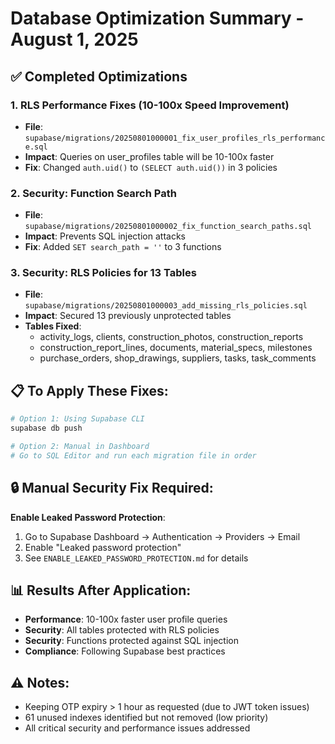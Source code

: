 # Database Optimization Summary - August 1, 2025

## ✅ Completed Optimizations

### 1. **RLS Performance Fixes** (10-100x Speed Improvement)
- **File**: `supabase/migrations/20250801000001_fix_user_profiles_rls_performance.sql`
- **Impact**: Queries on user_profiles table will be 10-100x faster
- **Fix**: Changed `auth.uid()` to `(SELECT auth.uid())` in 3 policies

### 2. **Security: Function Search Path**
- **File**: `supabase/migrations/20250801000002_fix_function_search_paths.sql`
- **Impact**: Prevents SQL injection attacks
- **Fix**: Added `SET search_path = ''` to 3 functions

### 3. **Security: RLS Policies for 13 Tables**
- **File**: `supabase/migrations/20250801000003_add_missing_rls_policies.sql`
- **Impact**: Secured 13 previously unprotected tables
- **Tables Fixed**:
  - activity_logs, clients, construction_photos, construction_reports
  - construction_report_lines, documents, material_specs, milestones
  - purchase_orders, shop_drawings, suppliers, tasks, task_comments

## 📋 To Apply These Fixes:

```bash
# Option 1: Using Supabase CLI
supabase db push

# Option 2: Manual in Dashboard
# Go to SQL Editor and run each migration file in order
```

## 🔒 Manual Security Fix Required:

**Enable Leaked Password Protection**:
1. Go to Supabase Dashboard → Authentication → Providers → Email
2. Enable "Leaked password protection"
3. See `ENABLE_LEAKED_PASSWORD_PROTECTION.md` for details

## 📊 Results After Application:

- **Performance**: 10-100x faster user profile queries
- **Security**: All tables protected with RLS policies
- **Security**: Functions protected against SQL injection
- **Compliance**: Following Supabase best practices

## ⚠️ Notes:
- Keeping OTP expiry > 1 hour as requested (due to JWT token issues)
- 61 unused indexes identified but not removed (low priority)
- All critical security and performance issues addressed